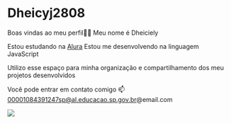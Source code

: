 # Dheicyj2808
Boas vindas ao meu perfil💙💙
Meu nome é Dheiciely 

Estou estudando na [Alura](https://www.alura.com.br/)
Estou me desenvolvendo na linguagem JavaScript


Utilizo esse espaço para minha organização e compartilhamento dos meu projetos desenvolvidos


Você pode entrar em contato comigo 📫
00001084391247sp@al.educacao.sp.gov.br@email.com

![](https://media.tenor.com/_ha2H2_hlhEAAAAM/wazowski-mike.gif)
